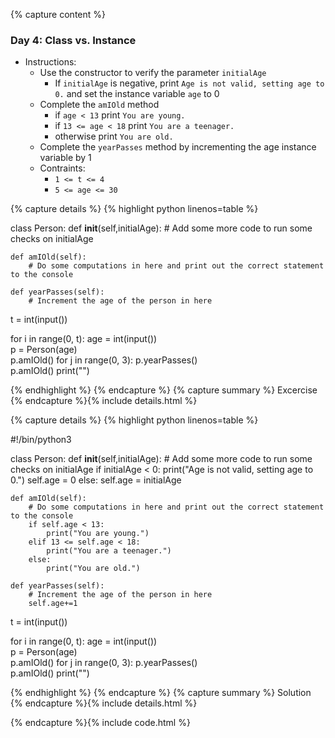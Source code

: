 {% capture content %}
### Day 4: Class vs. Instance 
- Instructions:
    - Use the constructor to verify the parameter `initialAge`
        - If `initialAge` is negative, print `Age is not valid, setting age to 0.` and set  the instance variable `age` to 0 
    - Complete the `amIOld` method 
        - if `age < 13` print `You are young.` 
        - if `13 <= age < 18` print `You are a teenager.` 
        - otherwise print `You are old.` 
    - Complete the `yearPasses` method by incrementing the age instance variable by 1   
    - Contraints: 
        - `1 <= t <= 4`
        - `5 <= age <= 30` 

{% capture details %}
{% highlight python linenos=table %}

class Person:
    def __init__(self,initialAge):
        # Add some more code to run some checks on initialAge

    def amIOld(self):
        # Do some computations in here and print out the correct statement to the console

    def yearPasses(self):
        # Increment the age of the person in here

t = int(input())

for i in range(0, t):
    age = int(input())         
    p = Person(age)  
    p.amIOld()
    for j in range(0, 3):
        p.yearPasses()       
    p.amIOld()
    print("")

{% endhighlight %}
{% endcapture %}
{% capture summary %} 
Excercise
{% endcapture %}{% include details.html %}

{% capture details %}
{% highlight python linenos=table %}

#!/bin/python3

class Person:
    def __init__(self,initialAge):
        # Add some more code to run some checks on initialAge
        if initialAge < 0:
            print("Age is not valid, setting age to 0.")
            self.age = 0
        else:
            self.age = initialAge

    def amIOld(self):
        # Do some computations in here and print out the correct statement to the console
        if self.age < 13:
            print("You are young.")
        elif 13 <= self.age < 18:
            print("You are a teenager.")
        else:
            print("You are old.")

    def yearPasses(self):
        # Increment the age of the person in here
        self.age+=1
        
t = int(input())

for i in range(0, t):
    age = int(input())         
    p = Person(age)  
    p.amIOld()
    for j in range(0, 3):
        p.yearPasses()       
    p.amIOld()
    print("")

{% endhighlight %}
{% endcapture %}
{% capture summary %} 
Solution
{% endcapture %}{% include details.html %}

{% endcapture %}{% include code.html %}

